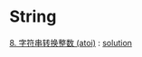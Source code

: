 # String 

[8. 字符串转换整数 (atoi)](https://leetcode-cn.com/problems/string-to-integer-atoi/) : [solution]()